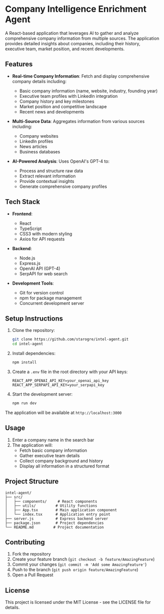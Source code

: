 # Company Intelligence Enrichment Agent

A React-based application that leverages AI to gather and analyze comprehensive company information from multiple sources. The application provides detailed insights about companies, including their history, executive team, market position, and recent developments.

## Features

- **Real-time Company Information**: Fetch and display comprehensive company details including:
  - Basic company information (name, website, industry, founding year)
  - Executive team profiles with LinkedIn integration
  - Company history and key milestones
  - Market position and competitive landscape
  - Recent news and developments

- **Multi-Source Data**: Aggregates information from various sources including:
  - Company websites
  - LinkedIn profiles
  - News articles
  - Business databases

- **AI-Powered Analysis**: Uses OpenAI's GPT-4 to:
  - Process and structure raw data
  - Extract relevant information
  - Provide contextual insights
  - Generate comprehensive company profiles

## Tech Stack

- **Frontend**:
  - React
  - TypeScript
  - CSS3 with modern styling
  - Axios for API requests

- **Backend**:
  - Node.js
  - Express.js
  - OpenAI API (GPT-4)
  - SerpAPI for web search

- **Development Tools**:
  - Git for version control
  - npm for package management
  - Concurrent development server

## Setup Instructions

1. Clone the repository:
   ```bash
   git clone https://github.com/starogre/intel-agent.git
   cd intel-agent
   ```

2. Install dependencies:
   ```bash
   npm install
   ```

3. Create a `.env` file in the root directory with your API keys:
   ```
   REACT_APP_OPENAI_API_KEY=your_openai_api_key
   REACT_APP_SERPAPI_API_KEY=your_serpapi_key
   ```

4. Start the development server:
   ```bash
   npm run dev
   ```

The application will be available at `http://localhost:3000`

## Usage

1. Enter a company name in the search bar
2. The application will:
   - Fetch basic company information
   - Gather executive team details
   - Collect company background and history
   - Display all information in a structured format

## Project Structure

```
intel-agent/
├── src/
│   ├── components/     # React components
│   ├── utils/         # Utility functions
│   ├── App.tsx        # Main application component
│   └── index.tsx      # Application entry point
├── server.js          # Express backend server
├── package.json       # Project dependencies
└── README.md         # Project documentation
```

## Contributing

1. Fork the repository
2. Create your feature branch (`git checkout -b feature/AmazingFeature`)
3. Commit your changes (`git commit -m 'Add some AmazingFeature'`)
4. Push to the branch (`git push origin feature/AmazingFeature`)
5. Open a Pull Request

## License

This project is licensed under the MIT License - see the LICENSE file for details.
